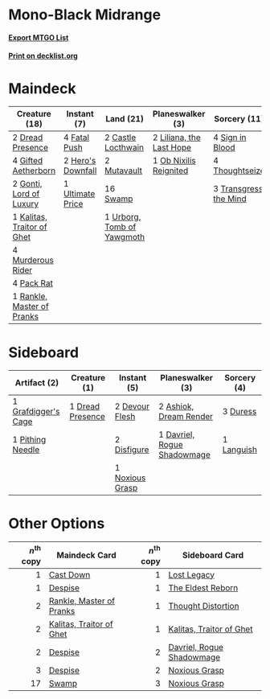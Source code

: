 # Mono-Black Midrange

#### [Export MTGO List](../collection/Mono-Black%20Midrange/Mono-Black%20Midrange.txt)
#### [Print on decklist.org](http://decklist.org/?deckmain=2%09Castle%20Locthwain%0A2%09Dread%20Presence%0A4%09Fatal%20Push%0A4%09Gifted%20Aetherborn%0A2%09Gonti,%20Lord%20of%20Luxury%0A2%09Hero's%20Downfall%0A1%09Kalitas,%20Traitor%20of%20Ghet%0A2%09Liliana,%20the%20Last%20Hope%0A4%09Murderous%20Rider%0A2%09Mutavault%0A1%09Ob%20Nixilis%20Reignited%0A4%09Pack%20Rat%0A1%09Rankle,%20Master%20of%20Pranks%0A4%09Sign%20in%20Blood%0A16%09Swamp%0A4%09Thoughtseize%0A3%09Transgress%20the%20Mind%0A1%09Ultimate%20Price%0A1%09Urborg,%20Tomb%20of%20Yawgmoth&deckside=2%09Ashiok,%20Dream%20Render%0A1%09Davriel,%20Rogue%20Shadowmage%0A2%09Devour%20Flesh%0A2%09Disfigure%0A1%09Dread%20Presence%0A3%09Duress%0A1%09Grafdigger's%20Cage%0A1%09Languish%0A1%09Noxious%20Grasp%0A1%09Pithing%20Needle)
# Maindeck

|                                            Creature (18)                                            |                                        Instant (7)                                         |                                              Land (21)                                              |                                         Planeswalker (3)                                          |                                          Sorcery (11)                                          |
|-----------------------------------------------------------------------------------------------------|--------------------------------------------------------------------------------------------|-----------------------------------------------------------------------------------------------------|---------------------------------------------------------------------------------------------------|------------------------------------------------------------------------------------------------|
|2 [Dread Presence](http://gatherer.wizards.com/Pages/Card/Details.aspx?multiverseid=466850)          |4 [Fatal Push](http://gatherer.wizards.com/Pages/Card/Details.aspx?multiverseid=423724)     |2 [Castle Locthwain](http://gatherer.wizards.com/Pages/Card/Details.aspx?multiverseid=473203)        |2 [Liliana, the Last Hope](http://gatherer.wizards.com/Pages/Card/Details.aspx?multiverseid=414388)|4 [Sign in Blood](http://gatherer.wizards.com/Pages/Card/Details.aspx?multiverseid=220480)      |
|4 [Gifted Aetherborn](http://gatherer.wizards.com/Pages/Card/Details.aspx?multiverseid=423728)       |2 [Hero's Downfall](http://gatherer.wizards.com/Pages/Card/Details.aspx?multiverseid=373575)|2 [Mutavault](http://gatherer.wizards.com/Pages/Card/Details.aspx?multiverseid=370733)               |1 [Ob Nixilis Reignited](http://gatherer.wizards.com/Pages/Card/Details.aspx?multiverseid=401971)  |4 [Thoughtseize](http://gatherer.wizards.com/Pages/Card/Details.aspx?multiverseid=438676)       |
|2 [Gonti, Lord of Luxury](http://gatherer.wizards.com/Pages/Card/Details.aspx?multiverseid=417657)   |1 [Ultimate Price](http://gatherer.wizards.com/Pages/Card/Details.aspx?multiverseid=394735) |16 [Swamp](http://gatherer.wizards.com/Pages/Card/Details.aspx?multiverseid=439858)                  |                                                                                                   |3 [Transgress the Mind](http://gatherer.wizards.com/Pages/Card/Details.aspx?multiverseid=402075)|
|1 [Kalitas, Traitor of Ghet](http://gatherer.wizards.com/Pages/Card/Details.aspx?multiverseid=407596)|                                                                                            |1 [Urborg, Tomb of Yawgmoth](http://gatherer.wizards.com/Pages/Card/Details.aspx?multiverseid=383425)|                                                                                                   |                                                                                                |
|4 [Murderous Rider](http://gatherer.wizards.com/Pages/Card/Details.aspx?multiverseid=473059)         |                                                                                            |                                                                                                     |                                                                                                   |                                                                                                |
|4 [Pack Rat](http://gatherer.wizards.com/Pages/Card/Details.aspx?multiverseid=253624)                |                                                                                            |                                                                                                     |                                                                                                   |                                                                                                |
|1 [Rankle, Master of Pranks](http://gatherer.wizards.com/Pages/Card/Details.aspx?multiverseid=473063)|                                                                                            |                                                                                                     |                                                                                                   |                                                                                                |


# Sideboard

|                                         Artifact (2)                                         |                                       Creature (1)                                        |                                       Instant (5)                                        |                                           Planeswalker (3)                                           |                                     Sorcery (4)                                     |
|----------------------------------------------------------------------------------------------|-------------------------------------------------------------------------------------------|------------------------------------------------------------------------------------------|------------------------------------------------------------------------------------------------------|-------------------------------------------------------------------------------------|
|1 [Grafdigger's Cage](http://gatherer.wizards.com/Pages/Card/Details.aspx?multiverseid=278452)|1 [Dread Presence](http://gatherer.wizards.com/Pages/Card/Details.aspx?multiverseid=466850)|2 [Devour Flesh](http://gatherer.wizards.com/Pages/Card/Details.aspx?multiverseid=366379) |2 [Ashiok, Dream Render](http://gatherer.wizards.com/Pages/Card/Details.aspx?multiverseid=461155)     |3 [Duress](http://gatherer.wizards.com/Pages/Card/Details.aspx?multiverseid=14557)   |
|1 [Pithing Needle](http://gatherer.wizards.com/Pages/Card/Details.aspx?multiverseid=129526)   |                                                                                           |2 [Disfigure](http://gatherer.wizards.com/Pages/Card/Details.aspx?multiverseid=442076)    |1 [Davriel, Rogue Shadowmage](http://gatherer.wizards.com/Pages/Card/Details.aspx?multiverseid=461010)|1 [Languish](http://gatherer.wizards.com/Pages/Card/Details.aspx?multiverseid=420731)|
|                                                                                              |                                                                                           |1 [Noxious Grasp](http://gatherer.wizards.com/Pages/Card/Details.aspx?multiverseid=466864)|                                                                                                      |                                                                                     |


# Other Options

|*n*<sup>th</sup> copy|                                           Maindeck Card                                           |*n*<sup>th</sup> copy|                                           Sideboard Card                                           |
|--------------------:|---------------------------------------------------------------------------------------------------|--------------------:|----------------------------------------------------------------------------------------------------|
|                    1|[Cast Down](http://gatherer.wizards.com/Pages/Card/Details.aspx?multiverseid=442969)               |                    1|[Lost Legacy](http://gatherer.wizards.com/Pages/Card/Details.aspx?multiverseid=417661)              |
|                    1|[Despise](http://gatherer.wizards.com/Pages/Card/Details.aspx?multiverseid=386517)                 |                    1|[The Eldest Reborn](http://gatherer.wizards.com/Pages/Card/Details.aspx?multiverseid=442978)        |
|                    2|[Rankle, Master of Pranks](http://gatherer.wizards.com/Pages/Card/Details.aspx?multiverseid=473063)|                    1|[Thought Distortion](http://gatherer.wizards.com/Pages/Card/Details.aspx?multiverseid=466871)       |
|                    2|[Kalitas, Traitor of Ghet](http://gatherer.wizards.com/Pages/Card/Details.aspx?multiverseid=407596)|                    1|[Kalitas, Traitor of Ghet](http://gatherer.wizards.com/Pages/Card/Details.aspx?multiverseid=407596) |
|                    2|[Despise](http://gatherer.wizards.com/Pages/Card/Details.aspx?multiverseid=386517)                 |                    2|[Davriel, Rogue Shadowmage](http://gatherer.wizards.com/Pages/Card/Details.aspx?multiverseid=461010)|
|                    3|[Despise](http://gatherer.wizards.com/Pages/Card/Details.aspx?multiverseid=386517)                 |                    2|[Noxious Grasp](http://gatherer.wizards.com/Pages/Card/Details.aspx?multiverseid=466864)            |
|                   17|[Swamp](http://gatherer.wizards.com/Pages/Card/Details.aspx?multiverseid=439858)                   |                    3|[Noxious Grasp](http://gatherer.wizards.com/Pages/Card/Details.aspx?multiverseid=466864)            |

